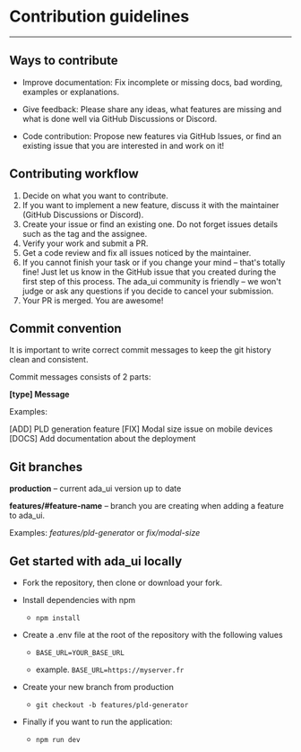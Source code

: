 # Contribution guidelines

---

## Ways to contribute

- Improve documentation: Fix incomplete or missing docs, bad wording, examples or explanations.

- Give feedback: Please share any ideas, what features are missing and what is done well via GitHub Discussions or Discord.

- Code contribution: Propose new features via GitHub Issues, or find an existing issue that you are interested in and work on it!

## Contributing workflow

1. Decide on what you want to contribute.
2. If you want to implement a new feature, discuss it with the maintainer (GitHub Discussions or Discord).
3. Create your issue or find an existing one. Do not forget issues details such as the tag and the assignee.
4. Verify your work and submit a PR.
5. Get a code review and fix all issues noticed by the maintainer.
6. If you cannot finish your task or if you change your mind – that's totally fine! Just let us know in the GitHub issue that you created during the first step of this process. The ada_ui community is friendly – we won't judge or ask any questions if you decide to cancel your submission.
7. Your PR is merged. You are awesome!

## Commit convention
It is important to write correct commit messages to keep the git history clean and consistent.

Commit messages consists of 2 parts:

**[type] Message**

Examples:

[ADD] PLD generation feature
[FIX] Modal size issue on mobile devices
[DOCS] Add documentation about the deployment

## Git branches

**production** – current ada_ui version up to date

**features/#feature-name** – branch you are creating when adding a feature to ada_ui.

Examples: *features/pld-generator* or *fix/modal-size*

## Get started with ada_ui locally

- Fork the repository, then clone or download your fork.

- Install dependencies with npm
    - ```npm install```

- Create a .env file at the root of the repository with the following values

    - ```BASE_URL=YOUR_BASE_URL```

    - example. ```BASE_URL=https://myserver.fr```

- Create your new branch from production
    - ```git checkout -b features/pld-generator```

- Finally if you want to run the application:
    - ```npm run dev```